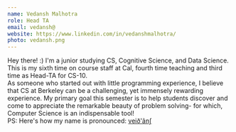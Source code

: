 ```yaml
---
name: Vedansh Malhotra
role: Head TA
email: vedansh@
website: https://www.linkedin.com/in/vedanshmalhotra/
photo: vedansh.png
---
```

Hey there! :) I'm a junior studying CS, Cognitive Science, and Data Science. This is my sixth time on course staff at Cal, fourth time teaching and third time as Head-TA for CS-10.\
As someone who started out with little programming experience, I believe that CS at Berkeley can be a challenging, yet immensely rewarding experience. My primary goal this semester is to help students discover and come to appreciate the remarkable beauty of problem solving- for which, Computer Science is an indispensable tool!\
PS: Here's how my name is pronounced: [veið'ãnʃ](http://ipa-reader.xyz/?text=ve%C9%AA%C3%B0a%CC%83n%CA%83)
